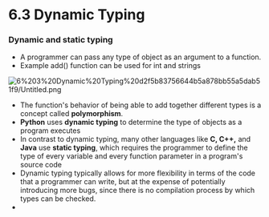 # 6.3 Dynamic Typing

### Dynamic and static typing

- A programmer can pass any type of object as an argument to a function.
- Example add() function can be used for int and strings

![6%203%20Dynamic%20Typing%20d2f5b83756644b5a878bb55a5dab51f9/Untitled.png](6.3.png)

- The function's behavior of being able to add together different types is a concept called **polymorphism**.
- **Python** uses **dynamic typing** to determine the type of objects as a program executes
- In contrast to dynamic typing, many other languages like **C, C++,** and **Java** use **static typing**, which requires the programmer to define the type of every variable and every function parameter in a program's source code
- Dynamic typing typically allows for more flexibility in terms of the code that a programmer can write, but at the expense of potentially introducing more bugs, since there is no compilation process by which types can be checked.
-